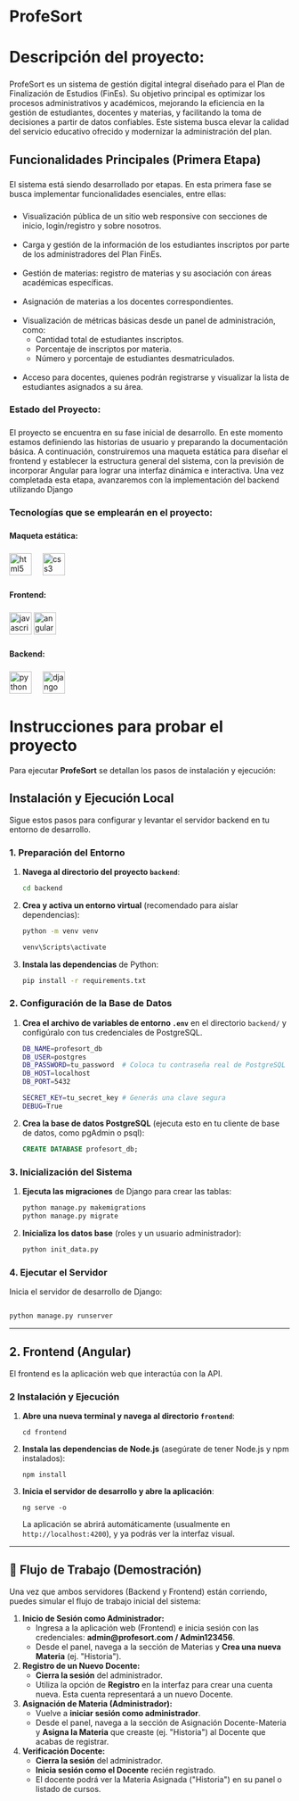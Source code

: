 ﻿# ProfeSort
<h1 align="left">Descripción del proyecto:</h1>

###

<p align="left">ProfeSort es un sistema de gestión digital integral diseñado para el Plan de Finalización de Estudios (FinEs). Su objetivo principal es optimizar los procesos administrativos y académicos, mejorando la eficiencia en la gestión de estudiantes, docentes y materias, y facilitando la toma de decisiones a partir de datos confiables. Este sistema busca elevar la calidad del servicio educativo ofrecido y modernizar la administración del plan.</p>

###

<h2 align="left">Funcionalidades Principales (Primera Etapa)</h2>

###

<p align="left">El sistema está siendo desarrollado por etapas. En esta primera fase se busca implementar funcionalidades esenciales, entre ellas:</p>

###

<ul align="left">
  <li>Visualización pública de un sitio web responsive con secciones de inicio, login/registro y sobre nosotros.</li><br>
  <li>Carga y gestión de la información de los estudiantes inscriptos por parte de los administradores del Plan FinEs.</li><br>
  <li>Gestión de materias: registro de materias y su asociación con áreas académicas específicas.</li><br>
  <li>Asignación de materias a los docentes correspondientes.</li><br>
  <li>Visualización de métricas básicas desde un panel de administración, como:
    <ul>
      <li>Cantidad total de estudiantes inscriptos.</li>
      <li>Porcentaje de inscriptos por materia.</li>
      <li>Número y porcentaje de estudiantes desmatriculados.</li>
    </ul>
  </li><br>
  <li>Acceso para docentes, quienes podrán registrarse y visualizar la lista de estudiantes asignados a su área.</li>
</ul>

###

<h3 align="left">Estado del Proyecto:</h3>

###

<p align="left">El proyecto se encuentra en su fase inicial de desarrollo. En este momento estamos definiendo las historias de usuario y preparando la documentación básica. A continuación, construiremos una maqueta estática para diseñar el frontend y establecer la estructura general del sistema, con la previsión de incorporar Angular para lograr una interfaz dinámica e interactiva. Una vez completada esta etapa, avanzaremos con la implementación del backend utilizando Django</p>

###

###

<h3 align="left">Tecnologías que se emplearán en el proyecto:</h3>

###

<h4 align="left">Maqueta estática:</h4>

###

<div align="left">
  <img src="https://cdn.jsdelivr.net/gh/devicons/devicon/icons/html5/html5-original.svg" height="40" alt="html5 logo"  />
  <img width="12" />
  <img src="https://cdn.jsdelivr.net/gh/devicons/devicon/icons/css3/css3-original.svg" height="40" alt="css3 logo"  />
</div>

###

<h4 align="left">Frontend:</h4>

###

<div align="left">
  <img src="https://cdn.jsdelivr.net/gh/devicons/devicon/icons/javascript/javascript-original.svg" height="40" alt="javascript logo"/>
  <img src="https://cdn.jsdelivr.net/gh/devicons/devicon/icons/angularjs/angularjs-original.svg" height="40" alt="angularjs logo"  />
</div>

###

<h4 align="left">Backend:</h4>

###

<div align="left">
  <img src="https://cdn.jsdelivr.net/gh/devicons/devicon/icons/python/python-original.svg" height="40" alt="python logo"  />
  <img width="12" />
  <img src="https://cdn.jsdelivr.net/gh/devicons/devicon/icons/django/django-plain.svg" height="40" alt="django logo"  />
</div>

###

# Instrucciones para probar el proyecto

Para ejecutar **ProfeSort** se detallan los pasos de instalación y ejecución:

## Instalación y Ejecución Local

Sigue estos pasos para configurar y levantar el servidor backend en tu entorno de desarrollo.

### 1. Preparación del Entorno

1.  **Navega al directorio del proyecto `backend`**:
    ```bash
    cd backend
    ```

2.  **Crea y activa un entorno virtual** (recomendado para aislar dependencias):
    ```bash
    python -m venv venv
    
    venv\Scripts\activate
    
    ```

3.  **Instala las dependencias** de Python:
    ```bash
    pip install -r requirements.txt
    ```

### 2. Configuración de la Base de Datos

1.  **Crea el archivo de variables de entorno `.env`** en el directorio `backend/` y configúralo con tus credenciales de PostgreSQL.

    ```bash
    DB_NAME=profesort_db
    DB_USER=postgres
    DB_PASSWORD=tu_password  # Coloca tu contraseña real de PostgreSQL
    DB_HOST=localhost
    DB_PORT=5432
    
    SECRET_KEY=tu_secret_key # Generás una clave segura
    DEBUG=True
    ```

2.  **Crea la base de datos PostgreSQL** (ejecuta esto en tu cliente de base de datos, como pgAdmin o psql):
    ```sql
    CREATE DATABASE profesort_db;
    ```

### 3. Inicialización del Sistema

1.  **Ejecuta las migraciones** de Django para crear las tablas:
    ```bash
    python manage.py makemigrations
    python manage.py migrate
    ```

2.  **Inicializa los datos base** (roles y un usuario administrador):
    ```bash
    python init_data.py
    ```

### 4. Ejecutar el Servidor

Inicia el servidor de desarrollo de Django:

```bash

python manage.py runserver
```

-----------
<h2>2. Frontend (Angular)</h2>
<p>El frontend es la aplicación web que interactúa con la API.</p>

<h3>2 Instalación y Ejecución</h3>

<ol>
    <li>
        <strong>Abre una nueva terminal y navega al directorio <code>frontend</code></strong>:
        <pre><code class="bash">cd frontend</code></pre>
    </li>
    <li>
        <strong>Instala las dependencias de Node.js</strong> (asegúrate de tener Node.js y npm instalados):
        <pre><code class="bash">npm install</code></pre>
    </li>
    <li>
        <strong>Inicia el servidor de desarrollo y abre la aplicación</strong>:
        <pre><code class="bash">ng serve -o</code></pre>
        <p>La aplicación se abrirá automáticamente (usualmente en <code>http://localhost:4200</code>), y ya podrás ver la interfaz visual.</p>
    </li>
</ol>

<hr>

<h2>🏃 Flujo de Trabajo (Demostración)</h2>
<p>Una vez que ambos servidores (Backend y Frontend) están corriendo, puedes simular el flujo de trabajo inicial del sistema:</p>

<ol>
    <li>
        <strong>Inicio de Sesión como Administrador:</strong>
        <ul>
            <li>Ingresa a la aplicación web (Frontend) e inicia sesión con las credenciales: <strong>admin@profesort.com / Admin123456</strong>.</li>
            <li>Desde el panel, navega a la sección de Materias y <strong>Crea una nueva Materia</strong> (ej. "Historia").</li>
        </ul>
    </li>
    <li>
        <strong>Registro de un Nuevo Docente:</strong>
        <ul>
            <li><strong>Cierra la sesión</strong> del administrador.</li>
            <li>Utiliza la opción de <strong>Registro</strong> en la interfaz para crear una cuenta nueva. Esta cuenta representará a un nuevo Docente.</li>
        </ul>
    </li>
    <li>
        <strong>Asignación de Materia (Administrador):</strong>
        <ul>
            <li>Vuelve a <strong>iniciar sesión como administrador</strong>.</li>
            <li>Desde el panel, navega a la sección de Asignación Docente-Materia y <strong>Asigna la Materia</strong> que creaste (ej. "Historia") al Docente que acabas de registrar.</li>
        </ul>
    </li>
    <li>
        <strong>Verificación Docente:</strong>
        <ul>
            <li><strong>Cierra la sesión</strong> del administrador.</li>
            <li><strong>Inicia sesión como el Docente</strong> recién registrado.</li>
            <li>El docente podrá ver la Materia Asignada ("Historia") en su panel o listado de cursos.</li>
        </ul>
    </li>
</ol>

